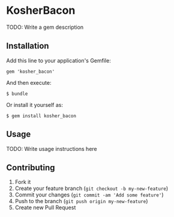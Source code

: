 # KosherBacon

TODO: Write a gem description

## Installation

Add this line to your application's Gemfile:

    gem 'kosher_bacon'

And then execute:

    $ bundle

Or install it yourself as:

    $ gem install kosher_bacon

## Usage

TODO: Write usage instructions here

## Contributing

1. Fork it
2. Create your feature branch (`git checkout -b my-new-feature`)
3. Commit your changes (`git commit -am 'Add some feature'`)
4. Push to the branch (`git push origin my-new-feature`)
5. Create new Pull Request
